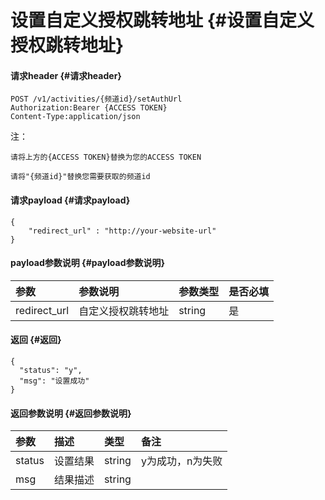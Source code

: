 # 设置自定义授权跳转地址 {#设置自定义授权跳转地址}

#### 请求header {#请求header}

```
POST /v1/activities/{频道id}/setAuthUrl
Authorization:Bearer {ACCESS TOKEN}
Content-Type:application/json
```

注：

`请将上方的{ACCESS TOKEN}替换为您的ACCESS TOKEN`

`请将"{频道id}"替换您需要获取的频道id`

#### 请求payload {#请求payload}

```
{
    "redirect_url" : "http://your-website-url"
}
```

#### payload参数说明 {#payload参数说明}

| 参数 | 参数说明 | 参数类型 | 是否必填 |
| :--- | :--- | :--- | :--- |
| redirect\_url | 自定义授权跳转地址 | string | 是 |

#### 返回 {#返回}

```
{
  "status": "y",
  "msg": "设置成功"
}
```

#### 返回参数说明 {#返回参数说明}

| 参数 | 描述 | 类型 | 备注 |
| :--- | :--- | :--- | :--- |
| status | 设置结果 | string | y为成功，n为失败 |
| msg | 结果描述 | string |  |



